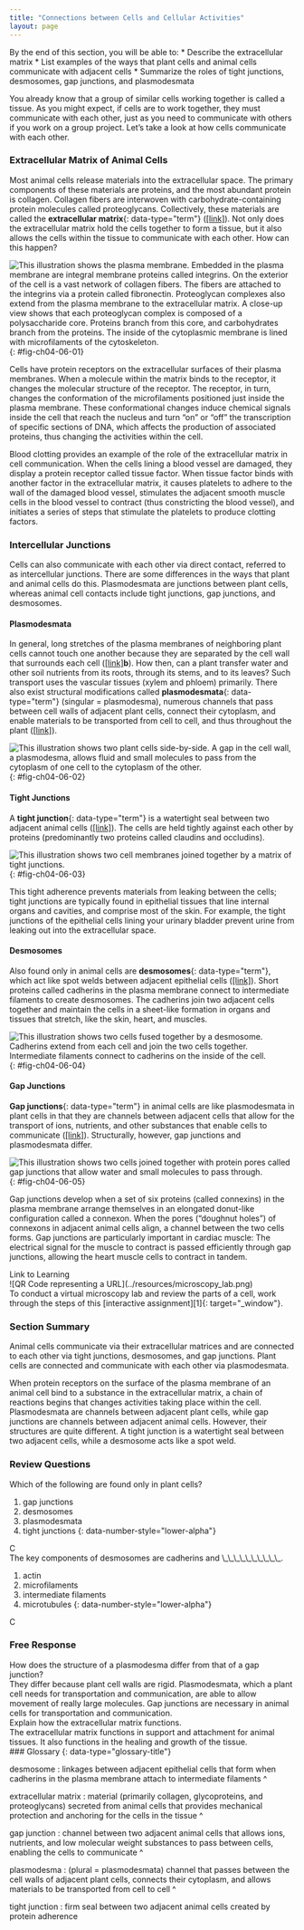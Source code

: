 ```yaml
---
title: "Connections between Cells and Cellular Activities"
layout: page
---
```



<div data-type="abstract" markdown="1">
By the end of this section, you will be able to:
* Describe the extracellular matrix
* List examples of the ways that plant cells and animal cells communicate with adjacent cells
* Summarize the roles of tight junctions, desmosomes, gap junctions, and plasmodesmata

</div>

You already know that a group of similar cells working together is called a tissue. As you might expect, if cells are to work together, they must communicate with each other, just as you need to communicate with others if you work on a group project. Let’s take a look at how cells communicate with each other.

### Extracellular Matrix of Animal Cells

Most animal cells release materials into the extracellular space. The primary components of these materials are proteins, and the most abundant protein is collagen. Collagen fibers are interwoven with carbohydrate-containing protein molecules called proteoglycans. Collectively, these materials are called the **extracellular matrix**{: data-type="term"} ([\[link\]](#fig-ch04-06-01)). Not only does the extracellular matrix hold the cells together to form a tissue, but it also allows the cells within the tissue to communicate with each other. How can this happen?

 ![This illustration shows the plasma membrane. Embedded in the plasma membrane are integral membrane proteins called integrins. On the exterior of the cell is a vast network of collagen fibers. The fibers are attached to the integrins via a protein called fibronectin. Proteoglycan complexes also extend from the plasma membrane to the extracellular matrix. A close-up view shows that each proteoglycan complex is composed of a polysaccharide core. Proteins branch from this core, and carbohydrates branch from the proteins. The inside of the cytoplasmic membrane is lined with microfilaments of the cytoskeleton.](../resources/Figure_04_06_01.jpg "The extracellular matrix consists of a network of proteins and carbohydrates."){: #fig-ch04-06-01}

Cells have protein receptors on the extracellular surfaces of their plasma membranes. When a molecule within the matrix binds to the receptor, it changes the molecular structure of the receptor. The receptor, in turn, changes the conformation of the microfilaments positioned just inside the plasma membrane. These conformational changes induce chemical signals inside the cell that reach the nucleus and turn “on” or “off” the transcription of specific sections of DNA, which affects the production of associated proteins, thus changing the activities within the cell.

Blood clotting provides an example of the role of the extracellular matrix in cell communication. When the cells lining a blood vessel are damaged, they display a protein receptor called tissue factor. When tissue factor binds with another factor in the extracellular matrix, it causes platelets to adhere to the wall of the damaged blood vessel, stimulates the adjacent smooth muscle cells in the blood vessel to contract (thus constricting the blood vessel), and initiates a series of steps that stimulate the platelets to produce clotting factors.

### Intercellular Junctions

Cells can also communicate with each other via direct contact, referred to as intercellular junctions. There are some differences in the ways that plant and animal cells do this. Plasmodesmata are junctions between plant cells, whereas animal cell contacts include tight junctions, gap junctions, and desmosomes.

#### Plasmodesmata

In general, long stretches of the plasma membranes of neighboring plant cells cannot touch one another because they are separated by the cell wall that surrounds each cell ([\[link\]](/m44407#fig-ch04-03-01)**b**). How then, can a plant transfer water and other soil nutrients from its roots, through its stems, and to its leaves? Such transport uses the vascular tissues (xylem and phloem) primarily. There also exist structural modifications called **plasmodesmata**{: data-type="term"} (singular = plasmodesma), numerous channels that pass between cell walls of adjacent plant cells, connect their cytoplasm, and enable materials to be transported from cell to cell, and thus throughout the plant ([\[link\]](#fig-ch04-06-02)).

![This illustration shows two plant cells side-by-side. A gap in the cell wall, a plasmodesma, allows fluid and small molecules to pass from the cytoplasm of one cell to the cytoplasm of the other.](../resources/Figure_04_06_02.jpg "A plasmodesma is a channel between the cell walls of two adjacent plant cells. Plasmodesmata allow materials to pass from the cytoplasm of one plant cell to the cytoplasm of an adjacent cell."){: #fig-ch04-06-02}

#### Tight Junctions

A **tight junction**{: data-type="term"} is a watertight seal between two adjacent animal cells ([\[link\]](#fig-ch04-06-03)). The cells are held tightly against each other by proteins (predominantly two proteins called claudins and occludins).

![This illustration shows two cell membranes joined together by a matrix of tight junctions.](../resources/Figure_04_06_03.jpg "Tight junctions form watertight connections between adjacent animal cells. Proteins create tight junction adherence. (credit: modification of work by Mariana Ruiz Villareal)"){: #fig-ch04-06-03}

This tight adherence prevents materials from leaking between the cells; tight junctions are typically found in epithelial tissues that line internal organs and cavities, and comprise most of the skin. For example, the tight junctions of the epithelial cells lining your urinary bladder prevent urine from leaking out into the extracellular space.

#### Desmosomes

Also found only in animal cells are **desmosomes**{: data-type="term"}, which act like spot welds between adjacent epithelial cells ([\[link\]](#fig-ch04-06-04)). Short proteins called cadherins in the plasma membrane connect to intermediate filaments to create desmosomes. The cadherins join two adjacent cells together and maintain the cells in a sheet-like formation in organs and tissues that stretch, like the skin, heart, and muscles.

 ![This illustration shows two cells fused together by a desmosome. Cadherins extend from each cell and join the two cells together. Intermediate filaments connect to cadherins on the inside of the cell.](../resources/Figure_04_06_04.jpg "A desmosome forms a very strong spot weld between cells. It is created by the linkage of cadherins and intermediate filaments. (credit: modification of work by Mariana Ruiz Villareal)"){: #fig-ch04-06-04}

#### Gap Junctions

**Gap junctions**{: data-type="term"} in animal cells are like plasmodesmata in plant cells in that they are channels between adjacent cells that allow for the transport of ions, nutrients, and other substances that enable cells to communicate ([\[link\]](#fig-ch04-06-05)). Structurally, however, gap junctions and plasmodesmata differ.

 ![This illustration shows two cells joined together with protein pores called gap junctions that allow water and small molecules to pass through.](../resources/Figure_04_06_05.jpg "A gap junction is a protein-lined pore that allows water and small molecules to pass between adjacent animal cells. (credit: modification of work by Mariana Ruiz Villareal)"){: #fig-ch04-06-05}

Gap junctions develop when a set of six proteins (called connexins) in the plasma membrane arrange themselves in an elongated donut-like configuration called a connexon. When the pores (“doughnut holes”) of connexons in adjacent animal cells align, a channel between the two cells forms. Gap junctions are particularly important in cardiac muscle: The electrical signal for the muscle to contract is passed efficiently through gap junctions, allowing the heart muscle cells to contract in tandem.

<div data-type="note" data-has-label="true" class="interactive" data-label="" markdown="1">
<div data-type="title">
Link to Learning
</div>
<div data-type="media" data-alt="QR Code representing a URL">
![QR Code representing a URL](../resources/microscopy_lab.png)
</div>
To conduct a virtual microscopy lab and review the parts of a cell, work through the steps of this [interactive assignment][1]{: target="_window"}.

</div>

### Section Summary

Animal cells communicate via their extracellular matrices and are connected to each other via tight junctions, desmosomes, and gap junctions. Plant cells are connected and communicate with each other via plasmodesmata.

When protein receptors on the surface of the plasma membrane of an animal cell bind to a substance in the extracellular matrix, a chain of reactions begins that changes activities taking place within the cell. Plasmodesmata are channels between adjacent plant cells, while gap junctions are channels between adjacent animal cells. However, their structures are quite different. A tight junction is a watertight seal between two adjacent cells, while a desmosome acts like a spot weld.

### Review Questions

<div data-type="exercise">
<div data-type="problem" markdown="1">
Which of the following are found only in plant cells?

1.  gap junctions
2.  desmosomes
3.  plasmodesmata
4.  tight junctions
{: data-number-style="lower-alpha"}

</div>
<div data-type="solution" markdown="1">
C

</div>
</div>

<div data-type="exercise">
<div data-type="problem" markdown="1">
The key components of desmosomes are cadherins and \_\_\_\_\_\_\_\_\_\_.

1.  actin
2.  microfilaments
3.  intermediate filaments
4.  microtubules
{: data-number-style="lower-alpha"}

</div>
<div data-type="solution" markdown="1">
C

</div>
</div>

### Free Response

<div data-type="exercise">
<div data-type="problem" markdown="1">
How does the structure of a plasmodesma differ from that of a gap junction?

</div>
<div data-type="solution" markdown="1">
They differ because plant cell walls are rigid. Plasmodesmata, which a plant cell needs for transportation and communication, are able to allow movement of really large molecules. Gap junctions are necessary in animal cells for transportation and communication.

</div>
</div>

<div data-type="exercise">
<div data-type="problem" markdown="1">
Explain how the extracellular matrix functions.

</div>
<div data-type="solution" markdown="1">
The extracellular matrix functions in support and attachment for animal tissues. It also functions in the healing and growth of the tissue.

</div>
</div>

<div data-type="glossary" markdown="1">
### Glossary
{: data-type="glossary-title"}

desmosome
: linkages between adjacent epithelial cells that form when cadherins in the plasma membrane attach to intermediate filaments
^

extracellular matrix
: material (primarily collagen, glycoproteins, and proteoglycans) secreted from animal cells that provides mechanical protection and anchoring for the cells in the tissue
^

gap junction
: channel between two adjacent animal cells that allows ions, nutrients, and low molecular weight substances to pass between cells, enabling the cells to communicate
^

plasmodesma
: (plural = plasmodesmata) channel that passes between the cell walls of adjacent plant cells, connects their cytoplasm, and allows materials to be transported from cell to cell
^

tight junction
: firm seal between two adjacent animal cells created by protein adherence

</div>



[1]: http://openstaxcollege.org/l/microscopy_lab
